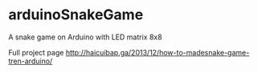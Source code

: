 # arduinoSnakeGame
A snake game on Arduino with LED matrix 8x8

Full project page
http://haicuibap.ga/2013/12/how-to-madesnake-game-tren-arduino/
